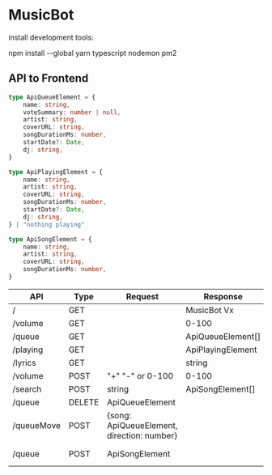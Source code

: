 
# MusicBot

install development tools:

npm install --global yarn typescript nodemon pm2

## API to Frontend

```typescript
type ApiQueueElement = {
    name: string,
    voteSummary: number | null,
    artist: string,
    coverURL: string,
    songDurationMs: number,
    startDate?: Date,
    dj: string,
}

type ApiPlayingElement = {
    name: string,
    artist: string,
    coverURL: string,
    songDurationMs: number,
    startDate?: Date,
    dj: string,
} | "nothing playing"

type ApiSongElement = {
    name: string,
    artist: string,
    coverURL: string,
    songDurationMs: number,
}

```

| API        | Type   | Request                                    | Response          | Description   |
| ---------- | ------ | ------------------------------------------ | ----------------- | ------------- |
| /          | GET    |                                            | MusicBot Vx       | version       |
| /volume    | GET    |                                            | 0-100             | get volume    |
| /queue     | GET    |                                            | ApiQueueElement[] | get queue     |
| /playing   | GET    |                                            | ApiPlayingElement | get playing   |
| /lyrics    | GET    |                                            | string            | get lyrics    |
| /volume    | POST   | "+" "-" or 0-100                           | 0-100             | set volume    |
| /search    | POST   | string                                     | ApiSongElement[]  | search        |
| /queue     | DELETE | ApiQueueElement                            |                   | remove        |
| /queueMove | POST   | {song: ApiQueueElement, direction: number} |                   | move in queue |
| /queue     | POST   | ApiSongElement                             |                   | add to queue  |
